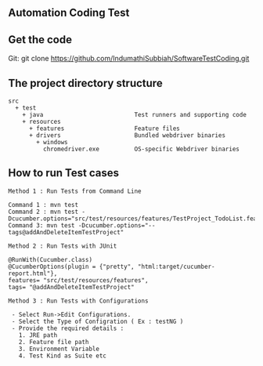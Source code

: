 ## Automation Coding Test

## Get the code

Git: git clone https://github.com/IndumathiSubbiah/SoftwareTestCoding.git

## The project directory structure

```
src
  + test
    + java                          Test runners and supporting code
    + resources
      + features                    Feature files
      + drivers                     Bundled webdriver binaries
        + windows
          chromedriver.exe          OS-specific Webdriver binaries
```


## How to run Test cases

```
Method 1 : Run Tests from Command Line

Command 1 : mvn test
Command 2 : mvn test -Dcucumber.options="src/test/resources/features/TestProject_TodoList.feature:16"
Command 3: mvn test -Dcucumber.options="--tags@addAndDeleteItemTestProject"
```

```
Method 2 : Run Tests with JUnit

@RunWith(Cucumber.class)
@CucumberOptions(plugin = {"pretty", "html:target/cucumber-report.html"},
features= "src/test/resources/features",
tags= "@addAndDeleteItemTestProject"
```

```
Method 3 : Run Tests with Configurations

 - Select Run->Edit Configurations.
 - Select the Type of Configration ( Ex : testNG )
 - Provide the required details :
   1. JRE path
   2. Feature file path
   3. Environment Variable 
   4. Test Kind as Suite etc
```




